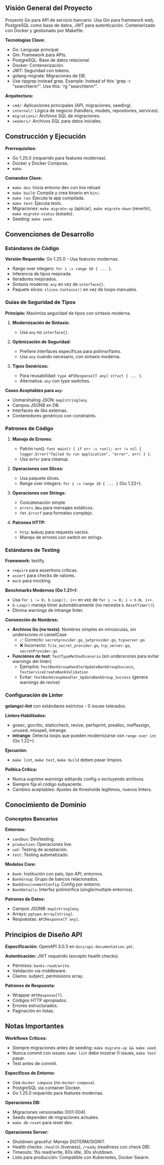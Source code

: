 ## Visión General del Proyecto

Proyecto Go para API de servicio bancario. Usa Gin para framework web, PostgreSQL como base de datos, JWT para autenticación. Contenerizado con Docker y gestionado por Makefile.

**Tecnologías Clave:**
- Go: Lenguaje principal.
- Gin: Framework para APIs.
- PostgreSQL: Base de datos relacional.
- Docker: Contenerización.
- JWT: Seguridad con tokens.
- golang-migrate: Migraciones de DB.
- Use ripgrep instead grep. Example: Instead of this 'grep -r "searchterm"'. Use this:  'rg "searchterm"'.

**Arquitectura:**
- `cmd/`: Aplicaciones principales (API, migraciones, seeding).
- `internal/`: Lógica de negocio (handlers, models, repositories, services).
- `migrations/`: Archivos SQL de migraciones.
- `seeders/`: Archivos SQL para datos iniciales.

## Construcción y Ejecución

**Prerrequisitos:**
- Go 1.25.0 (requerido para features modernas).
- Docker y Docker Compose.
- `make`.

**Comandos Clave:**
- `make dev`: Inicia entorno dev con live reload.
- `make build`: Compila y crea binario en `bin/`.
- `make run`: Ejecuta la app compilada.
- `make test`: Ejecuta tests.
- Migraciones: `make migrate-up` (aplicar), `make migrate-down` (revertir), `make migrate-status` (estado).
- Seeding: `make seed`.

## Convenciones de Desarrollo

### Estándares de Código

**Versión Requerida:** Go 1.25.0 - Usa features modernas:
- Range over integers: `for i := range 10 { ... }`.
- Inferencia de tipos mejorada.
- Iteradores mejorados.
- Sintaxis moderna: `any` en vez de `interface{}`.
- Paquete slices: `slices.Contains()` en vez de loops manuales.

### Guías de Seguridad de Tipos

**Principio:** Maximiza seguridad de tipos con sintaxis moderna.

1. **Modernización de Sintaxis:**
   - Usa `any` no `interface{}`.

2. **Optimización de Seguridad:**
   - Prefiere interfaces específicas para polimorfismo.
   - Usa `any` cuando necesario, con sintaxis moderna.

3. **Tipos Genéricos:**
   - Para reusabilidad: `type APIResponse[T any] struct { ... }`.
   - Alternativa: `any` con type switches.

**Casos Aceptables para `any`:**
- Unmarshaling JSON: `map[string]any`.
- Campos JSONB en DB.
- Interfaces de libs externas.
- Contenedores genéricos con constraints.

### Patrones de Código

1. **Manejo de Errores:**
   - Patrón run(): `func main() { if err := run(); err != nil { logger.Error("failed to run application", "error", err) } }`.
   - Usa `defer` para cleanup.

2. **Operaciones con Slices:**
   - Usa paquete slices.
   - Range over integers: `for i := range 10 { ... }` (Go 1.22+).

3. **Operaciones con Strings:**
   - Concatenación simple.
   - `errors.New` para mensajes estáticos.
   - `fmt.Errorf` para formateo complejo.

4. **Patrones HTTP:**
   - `http.NoBody` para requests vacíos.
   - Manejo de errores con switch en strings.

### Estándares de Testing

**Framework:** testify.
- `require` para assertions críticas.
- `assert` para checks de valores.
- `mock` para mocking.

**Benchmarks Modernos (Go 1.21+):**
- Usa `for i := 0; b.Loop(); i++` en vez de `for i := 0; i < b.N; i++`.
- `b.Loop()` maneja timer automáticamente (no necesita `b.ResetTimer()`).
- Elimina warnings de intrange linter.

**Convención de Nombres:**
- **Archivos Go (no tests)**: Nombres simples en minúsculas, sin underscores ni camelCase
  - ✅ Correcto: `secretprovider.go`, `jwtprovider.go`, `tcpserver.go`
  - ❌ Incorrecto: `file_secret_provider.go`, `tcp_server.go`, `secretProvider.go`
- **Funciones de test**: `TestTypeMethodScenario` (sin underscores para evitar warnings del linter)
  - Ejemplos: `TestBankGroupHandlerUpdateBankGroupSuccess`, `TestServiceCreateBankValidation`
  - Evitar: `TestBankGroupHandler_UpdateBankGroup_Success` (genera warnings de revive)

### Configuración de Linter

**golangci-lint** con estándares estrictos - 0 issues tolerados.

**Linters Habilitados:**
- gosec, gocritic, staticcheck, revive, perfsprint, prealloc, ineffassign, unused, misspell, intrange.
- **intrange**: Detecta loops que pueden modernizarse con `range over int` (Go 1.22+).

**Ejecución:**
- `make lint`, `make test`, `make build` deben pasar limpios.

**Política Crítica:**
- Nunca suprime warnings editando config o excluyendo archivos.
- Siempre fija el código subyacente.
- Cambios aceptables: Ajustes de thresholds legítimos, nuevos linters.

## Conocimiento de Dominio

### Conceptos Bancarios

**Entornos:**
- `sandbox`: Dev/testing.
- `production`: Operaciones live.
- `uat`: Testing de aceptación.
- `test`: Testing automatizado.

**Modelos Core:**
- `Bank`: Institución con país, tipo API, entornos.
- `BankGroup`: Grupo de bancos relacionados.
- `BankEnvironmentConfig`: Config por entorno.
- `BankDetails`: Interfaz polimórfica (single/multiple entornos).

**Patrones de Datos:**
- Campos JSONB: `map[string]any`.
- Arrays: `pgtype.Array[string]`.
- Respuestas: `APIResponse[T any]`.

## Principios de Diseño API

**Especificación:** OpenAPI 3.0.3 en `docs/api-documentation.yml`.

**Autenticación:** JWT requerido (excepto health checks).
- Permisos: `banks:read/write`.
- Validación via middleware.
- Claims: subject, permissions array.

**Patrones de Respuesta:**
- Wrapper `APIResponse[T]`.
- Códigos HTTP apropiados.
- Errores estructurados.
- Paginación en listas.

## Notas Importantes

**Workflows Críticos:**
- Siempre migraciones antes de seeding: `make migrate-up && make seed`.
- Nunca commit con issues: `make lint` debe mostrar 0 issues, `make test` pasar.
- Test antes de commit.

**Específicos de Entorno:**
- Usa `docker compose` (no `docker-compose`).
- PostgreSQL via container Docker.
- Go 1.25.0 requerido para features modernas.

**Operaciones DB:**
- Migraciones versionadas (001-004).
- Seeds dependen de migraciones actuales.
- `make db-reset` para reset dev.

**Operaciones Server:**
- Shutdown graceful: Maneja SIGTERM/SIGINT.
- Health checks: `/health` (liveness), `/ready` (readiness con check DB).
- Timeouts: 15s read/write, 60s idle, 30s shutdown.
- Listo para producción: Compatible con Kubernetes, Docker Swarm.
